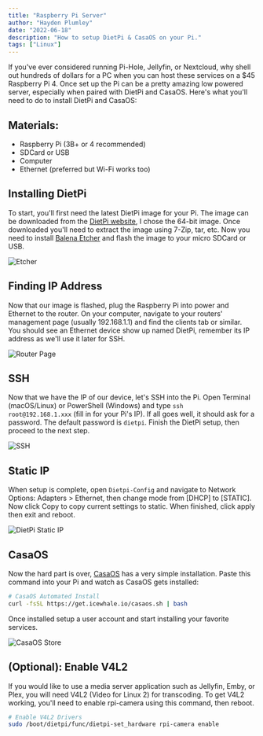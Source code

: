 ```yaml
---
title: "Raspberry Pi Server"
author: "Hayden Plumley"
date: "2022-06-18"
description: "How to setup DietPi & CasaOS on your Pi."
tags: ["Linux"]
---
```


If you've ever considered running Pi-Hole, Jellyfin, or Nextcloud, why shell out hundreds of dollars for a PC when you can host these services on a $45 Raspberry Pi 4. Once set up the Pi can be a pretty amazing low powered server, especially when paired with DietPi and CasaOS. Here's what you'll need to do to install DietPi and CasaOS:

## Materials:
- Raspberry Pi (3B+ or 4 recommended)
- SDCard or USB
- Computer
- Ethernet (preferred but Wi-Fi works too)

## Installing DietPi
To start, you'll first need the latest DietPi image for your Pi. The image can be downloaded from the [DietPi website](https://dietpi.com/), I chose the 64-bit image. Once downloaded you'll need to extract the image using 7-Zip, tar, etc. Now you need to install [Balena Etcher](https://www.balena.io/etcher/) and flash the image to your micro SDCard or USB.
   
![Etcher](../../images/flashing-etcher.webp)

## Finding IP Address
Now that our image is flashed, plug the Raspberry Pi into power and Ethernet to the router. On your computer, navigate to your routers' management page (usually 192.168.1.1) and find the clients tab or similar. You should see an Ethernet device show up named DietPi, remember its IP address as we'll use it later for SSH.

![Router Page](../../images/router-page.webp)

## SSH
Now that we have the IP of our device, let's SSH into the Pi. Open Terminal (macOS/Linux) or PowerShell (Windows) and type `ssh root@192.168.1.xxx` (fill in for your Pi's IP). If all goes well, it should ask for a password. The default password is `dietpi`. Finish the DietPi setup, then proceed to the next step.

![SSH](../../images/ssh.webp)

## Static IP
When setup is complete, open `Dietpi-Config` and navigate to Network Options: Adapters > Ethernet, then change mode from [DHCP] to [STATIC]. Now click Copy to copy current settings to static. When finished, click apply then exit and reboot.

![DietPi Static IP](../../images/static-ip.webp)

## CasaOS
Now the hard part is over, [CasaOS](https://casaos.io) has a very simple installation. Paste this command into your Pi and watch as CasaOS gets installed:

``` bash
# CasaOS Automated Install
curl -fsSL https://get.icewhale.io/casaos.sh | bash 
```

Once installed setup a user account and start installing your favorite services.

![CasaOS Store](../../images/casaos.webp)

## (Optional): Enable V4L2
If you would like to use a media server application such as Jellyfin, Emby, or Plex, you will need V4L2 (Video for Linux 2) for transcoding. To get V4L2 working, you'll need to enable rpi-camera using this command, then reboot.

``` bash
# Enable V4L2 Drivers
sudo /boot/dietpi/func/dietpi-set_hardware rpi-camera enable
```
